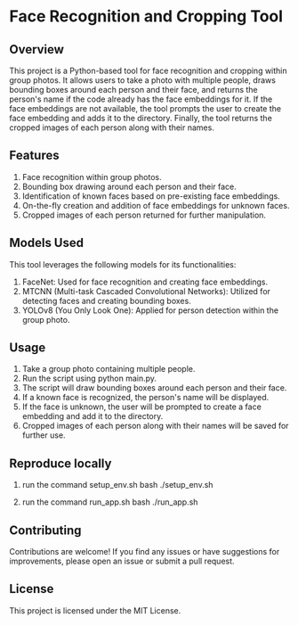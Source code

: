 # Face Recognition and Cropping Tool

## Overview

This project is a Python-based tool for face recognition and cropping within group photos. It allows users to take a photo with multiple people, draws bounding boxes around each person and their face, and returns the person's name if the code already has the face embeddings for it. If the face embeddings are not available, the tool prompts the user to create the face embedding and adds it to the directory. Finally, the tool returns the cropped images of each person along with their names.

## Features

1. Face recognition within group photos.
2. Bounding box drawing around each person and their face.
3. Identification of known faces based on pre-existing face embeddings.
4. On-the-fly creation and addition of face embeddings for unknown faces.
5. Cropped images of each person returned for further manipulation.

## Models Used

This tool leverages the following models for its functionalities:

1. FaceNet: Used for face recognition and creating face embeddings.
2. MTCNN (Multi-task Cascaded Convolutional Networks): Utilized for detecting faces and creating bounding boxes.
3. YOLOv8 (You Only Look One): Applied for person detection within the group photo.

## Usage

1. Take a group photo containing multiple people.
2. Run the script using python main.py.
3. The script will draw bounding boxes around each person and their face.
4. If a known face is recognized, the person's name will be displayed.
5. If the face is unknown, the user will be prompted to create a face embedding and add it to the directory.
6. Cropped images of each person along with their names will be saved for further use.

## Reproduce locally 

1. run the command setup_env.sh
    bash ./setup_env.sh

2. run the command run_app.sh
    bash ./run_app.sh

## Contributing

Contributions are welcome! If you find any issues or have suggestions for improvements, please open an issue or submit a pull request.

## License

This project is licensed under the MIT License.